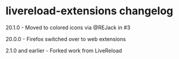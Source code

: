# livereload-extensions changelog
20.1.0 - Moved to colored icons via @REJack in #3

20.0.0 - Firefox switched over to web extensions

2.1.0 and earlier - Forked work from LiveReload
